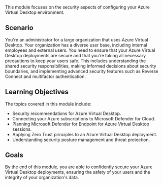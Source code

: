 This module focuses on the security aspects of configuring your Azure Virtual Desktop environment.

## Scenario

You're an administrator for a large organization that uses Azure Virtual Desktop. Your organization has a diverse user base, including internal employees and external users. You need to ensure that your Azure Virtual Desktop deployments are secure and that you're taking all necessary precautions to keep your users safe. This includes understanding the shared security responsibilities, making informed decisions about security boundaries, and implementing advanced security features such as Reverse Connect and multifactor authentication.

## Learning Objectives

The topics covered in this module include:

 -  Security recommendations for Azure Virtual Desktop.
 -  Connecting your Azure subscriptions to Microsoft Defender for Cloud.
 -  Planning Microsoft Defender for Endpoint for Azure Virtual Desktop sessions.
 -  Applying Zero Trust principles to an Azure Virtual Desktop deployment.
 -  Understanding security posture management and threat protection.

## Goals

By the end of this module, you are able to confidently secure your Azure Virtual Desktop deployments, ensuring the safety of your users and the integrity of your organization's data.
